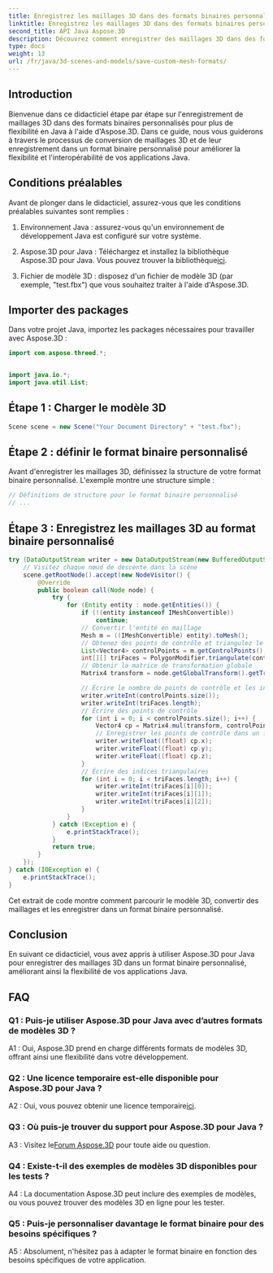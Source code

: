 ```yaml
---
title: Enregistrez les maillages 3D dans des formats binaires personnalisés pour plus de flexibilité en Java
linktitle: Enregistrez les maillages 3D dans des formats binaires personnalisés pour plus de flexibilité en Java
second_title: API Java Aspose.3D
description: Découvrez comment enregistrer des maillages 3D dans des formats binaires personnalisés à l'aide d'Aspose.3D pour Java. Améliorez la flexibilité des applications Java avec ce didacticiel étape par étape.
type: docs
weight: 13
url: /fr/java/3d-scenes-and-models/save-custom-mesh-formats/
---
```

## Introduction

Bienvenue dans ce didacticiel étape par étape sur l'enregistrement de maillages 3D dans des formats binaires personnalisés pour plus de flexibilité en Java à l'aide d'Aspose.3D. Dans ce guide, nous vous guiderons à travers le processus de conversion de maillages 3D et de leur enregistrement dans un format binaire personnalisé pour améliorer la flexibilité et l'interopérabilité de vos applications Java.

## Conditions préalables

Avant de plonger dans le didacticiel, assurez-vous que les conditions préalables suivantes sont remplies :

1. Environnement Java : assurez-vous qu'un environnement de développement Java est configuré sur votre système.

2.  Aspose.3D pour Java : Téléchargez et installez la bibliothèque Aspose.3D pour Java. Vous pouvez trouver la bibliothèque[ici](https://releases.aspose.com/3d/java/).

3. Fichier de modèle 3D : disposez d'un fichier de modèle 3D (par exemple, "test.fbx") que vous souhaitez traiter à l'aide d'Aspose.3D.

## Importer des packages

Dans votre projet Java, importez les packages nécessaires pour travailler avec Aspose.3D :

```java
import com.aspose.threed.*;


import java.io.*;
import java.util.List;
```

## Étape 1 : Charger le modèle 3D

```java
Scene scene = new Scene("Your Document Directory" + "test.fbx");
```

## Étape 2 : définir le format binaire personnalisé

Avant d'enregistrer les maillages 3D, définissez la structure de votre format binaire personnalisé. L'exemple montre une structure simple :

```java
// Définitions de structure pour le format binaire personnalisé
// ...
```

## Étape 3 : Enregistrez les maillages 3D au format binaire personnalisé

```java
try (DataOutputStream writer = new DataOutputStream(new BufferedOutputStream(new FileOutputStream("Your Document Directory" + "Save3DMeshesInCustomBinaryFormat_out")))) {
    // Visitez chaque nœud de descente dans la scène
    scene.getRootNode().accept(new NodeVisitor() {
        @Override
        public boolean call(Node node) {
            try {
                for (Entity entity : node.getEntities()) {
                    if (!(entity instanceof IMeshConvertible))
                        continue;
                    // Convertir l'entité en maillage
                    Mesh m = ((IMeshConvertible) entity).toMesh();
                    // Obtenez des points de contrôle et triangulez le maillage
                    List<Vector4> controlPoints = m.getControlPoints();
                    int[][] triFaces = PolygonModifier.triangulate(controlPoints, m.getPolygons());
                    // Obtenir la matrice de transformation globale
                    Matrix4 transform = node.getGlobalTransform().getTransformMatrix();

                    // Écrire le nombre de points de contrôle et les indices triangulaires
                    writer.writeInt(controlPoints.size());
                    writer.writeInt(triFaces.length);
                    // Écrire des points de contrôle
                    for (int i = 0; i < controlPoints.size(); i++) {
                        Vector4 cp = Matrix4.mul(transform, controlPoints.get(i));
                        // Enregistrer les points de contrôle dans un fichier
                        writer.writeFloat((float) cp.x);
                        writer.writeFloat((float) cp.y);
                        writer.writeFloat((float) cp.z);
                    }
                    // Écrire des indices triangulaires
                    for (int i = 0; i < triFaces.length; i++) {
                        writer.writeInt(triFaces[i][0]);
                        writer.writeInt(triFaces[i][1]);
                        writer.writeInt(triFaces[i][2]);
                    }
                }
            } catch (Exception e) {
                e.printStackTrace();
            }
            return true;
        }
    });
} catch (IOException e) {
    e.printStackTrace();
}
```

Cet extrait de code montre comment parcourir le modèle 3D, convertir des maillages et les enregistrer dans un format binaire personnalisé.

## Conclusion

En suivant ce didacticiel, vous avez appris à utiliser Aspose.3D pour Java pour enregistrer des maillages 3D dans un format binaire personnalisé, améliorant ainsi la flexibilité de vos applications Java.

## FAQ

### Q1 : Puis-je utiliser Aspose.3D pour Java avec d’autres formats de modèles 3D ?

A1 : Oui, Aspose.3D prend en charge différents formats de modèles 3D, offrant ainsi une flexibilité dans votre développement.

### Q2 : Une licence temporaire est-elle disponible pour Aspose.3D pour Java ?

 A2 : Oui, vous pouvez obtenir une licence temporaire[ici](https://purchase.aspose.com/temporary-license/).

### Q3 : Où puis-je trouver du support pour Aspose.3D pour Java ?

 A3 : Visitez le[Forum Aspose.3D](https://forum.aspose.com/c/3d/18) pour toute aide ou question.

### Q4 : Existe-t-il des exemples de modèles 3D disponibles pour les tests ?

A4 : La documentation Aspose.3D peut inclure des exemples de modèles, ou vous pouvez trouver des modèles 3D en ligne pour les tester.

### Q5 : Puis-je personnaliser davantage le format binaire pour des besoins spécifiques ?

A5 : Absolument, n'hésitez pas à adapter le format binaire en fonction des besoins spécifiques de votre application.